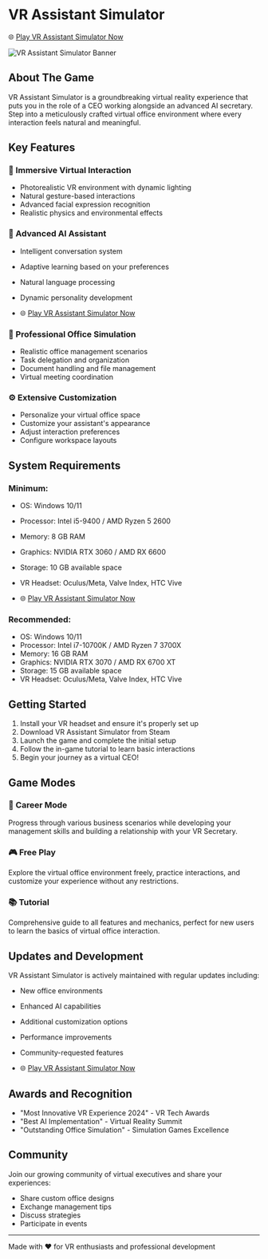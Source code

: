 # VR Assistant Simulator
🌐 [Play VR Assistant Simulator Now ](https://vrassistantsimulator.online/)

![VR Assistant Simulator Banner](https://i.ytimg.com/vi/hAtyF_F8lDg/sddefault.jpg)


## About The Game

VR Assistant Simulator is a groundbreaking virtual reality experience that puts you in the role of a CEO working alongside an advanced AI secretary. Step into a meticulously crafted virtual office environment where every interaction feels natural and meaningful.

## Key Features

### 🌟 Immersive Virtual Interaction
- Photorealistic VR environment with dynamic lighting
- Natural gesture-based interactions
- Advanced facial expression recognition
- Realistic physics and environmental effects

### 🤖 Advanced AI Assistant
- Intelligent conversation system
- Adaptive learning based on your preferences
- Natural language processing
- Dynamic personality development

- 🌐 [Play VR Assistant Simulator Now ](https://vrassistantsimulator.online/)

### 🎯 Professional Office Simulation
- Realistic office management scenarios
- Task delegation and organization
- Document handling and file management
- Virtual meeting coordination

### ⚙️ Extensive Customization
- Personalize your virtual office space
- Customize your assistant's appearance
- Adjust interaction preferences
- Configure workspace layouts

## System Requirements

### Minimum:
- OS: Windows 10/11
- Processor: Intel i5-9400 / AMD Ryzen 5 2600
- Memory: 8 GB RAM
- Graphics: NVIDIA RTX 3060 / AMD RX 6600
- Storage: 10 GB available space
- VR Headset: Oculus/Meta, Valve Index, HTC Vive

- 🌐 [Play VR Assistant Simulator Now ](https://vrassistantsimulator.online/)

### Recommended:
- OS: Windows 10/11
- Processor: Intel i7-10700K / AMD Ryzen 7 3700X
- Memory: 16 GB RAM
- Graphics: NVIDIA RTX 3070 / AMD RX 6700 XT
- Storage: 15 GB available space
- VR Headset: Oculus/Meta, Valve Index, HTC Vive

## Getting Started

1. Install your VR headset and ensure it's properly set up
2. Download VR Assistant Simulator from Steam
3. Launch the game and complete the initial setup
4. Follow the in-game tutorial to learn basic interactions
5. Begin your journey as a virtual CEO!

## Game Modes

### 🎯 Career Mode
Progress through various business scenarios while developing your management skills and building a relationship with your VR Secretary.

### 🎮 Free Play
Explore the virtual office environment freely, practice interactions, and customize your experience without any restrictions.

### 📚 Tutorial
Comprehensive guide to all features and mechanics, perfect for new users to learn the basics of virtual office interaction.

## Updates and Development

VR Assistant Simulator is actively maintained with regular updates including:
- New office environments
- Enhanced AI capabilities
- Additional customization options
- Performance improvements
- Community-requested features

- 🌐 [Play VR Assistant Simulator Now ](https://vrassistantsimulator.online/)

## Awards and Recognition

- "Most Innovative VR Experience 2024" - VR Tech Awards
- "Best AI Implementation" - Virtual Reality Summit
- "Outstanding Office Simulation" - Simulation Games Excellence

## Community

Join our growing community of virtual executives and share your experiences:
- Share custom office designs
- Exchange management tips
- Discuss strategies
- Participate in events

---

Made with ❤️ for VR enthusiasts and professional development
